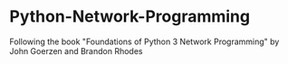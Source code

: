 # Python-Network-Programming

Following the book "Foundations of Python 3 Network Programming" by John Goerzen and Brandon Rhodes
